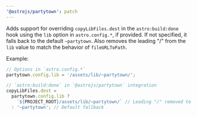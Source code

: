 ```yaml
---
'@astrojs/partytown': patch
---
```


Adds support for overriding `copyLibFiles.dest` in the `astro:build:done` hook using the `lib` option in `astro.config.*`, if provided. If not specified, it falls back to the default `~partytown`. Also removes the leading "/" from the `lib` value to match the behavior of `fileURLToPath`.

Example:

```typescript
// Options in `astro.config.*`
partytown.config.lib = '/assets/lib/~partytown/';

// `astro:build:done` in `@astrojs/partytown` integration
copyLibFiles.dest =
  partytown.config.lib ?
    `${PROJECT_ROOT}/assets/lib/~partytown/` // Leading "/" removed to match `fileURLToPath` behavior
  : '~partytown'; // Default fallback
``` 